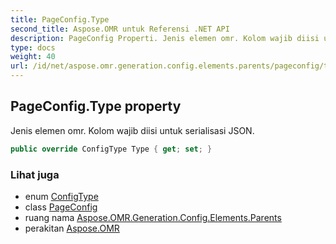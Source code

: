 ```yaml
---
title: PageConfig.Type
second_title: Aspose.OMR untuk Referensi .NET API
description: PageConfig Properti. Jenis elemen omr. Kolom wajib diisi untuk serialisasi JSON.
type: docs
weight: 40
url: /id/net/aspose.omr.generation.config.elements.parents/pageconfig/type/
---
```

## PageConfig.Type property

Jenis elemen omr. Kolom wajib diisi untuk serialisasi JSON.

```csharp
public override ConfigType Type { get; set; }
```

### Lihat juga

* enum [ConfigType](../../../aspose.omr.generation.config.enums/configtype/)
* class [PageConfig](../)
* ruang nama [Aspose.OMR.Generation.Config.Elements.Parents](../../pageconfig/)
* perakitan [Aspose.OMR](../../../)


